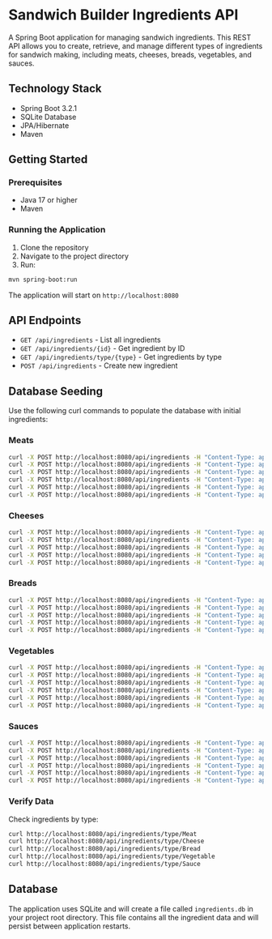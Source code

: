 # Sandwich Builder Ingredients API

A Spring Boot application for managing sandwich ingredients. This REST API allows you to create, retrieve, and manage different types of ingredients for sandwich making, including meats, cheeses, breads, vegetables, and sauces.

## Technology Stack

- Spring Boot 3.2.1
- SQLite Database
- JPA/Hibernate
- Maven

## Getting Started

### Prerequisites

- Java 17 or higher
- Maven

### Running the Application

1. Clone the repository
2. Navigate to the project directory
3. Run:

```bash
mvn spring-boot:run
```

The application will start on `http://localhost:8080`

## API Endpoints

- `GET /api/ingredients` - List all ingredients
- `GET /api/ingredients/{id}` - Get ingredient by ID
- `GET /api/ingredients/type/{type}` - Get ingredients by type
- `POST /api/ingredients` - Create new ingredient

## Database Seeding

Use the following curl commands to populate the database with initial ingredients:

### Meats

```bash
curl -X POST http://localhost:8080/api/ingredients -H "Content-Type: application/json" -d '{"name": "Ham", "type": "Meat"}'
curl -X POST http://localhost:8080/api/ingredients -H "Content-Type: application/json" -d '{"name": "Turkey", "type": "Meat"}'
curl -X POST http://localhost:8080/api/ingredients -H "Content-Type: application/json" -d '{"name": "Roast Beef", "type": "Meat"}'
curl -X POST http://localhost:8080/api/ingredients -H "Content-Type: application/json" -d '{"name": "Salami", "type": "Meat"}'
curl -X POST http://localhost:8080/api/ingredients -H "Content-Type: application/json" -d '{"name": "Pastrami", "type": "Meat"}'
curl -X POST http://localhost:8080/api/ingredients -H "Content-Type: application/json" -d '{"name": "Prosciutto", "type": "Meat"}'
```

### Cheeses

```bash
curl -X POST http://localhost:8080/api/ingredients -H "Content-Type: application/json" -d '{"name": "Cheddar", "type": "Cheese"}'
curl -X POST http://localhost:8080/api/ingredients -H "Content-Type: application/json" -d '{"name": "Swiss", "type": "Cheese"}'
curl -X POST http://localhost:8080/api/ingredients -H "Content-Type: application/json" -d '{"name": "Provolone", "type": "Cheese"}'
curl -X POST http://localhost:8080/api/ingredients -H "Content-Type: application/json" -d '{"name": "American", "type": "Cheese"}'
curl -X POST http://localhost:8080/api/ingredients -H "Content-Type: application/json" -d '{"name": "Mozzarella", "type": "Cheese"}'
```

### Breads

```bash
curl -X POST http://localhost:8080/api/ingredients -H "Content-Type: application/json" -d '{"name": "White", "type": "Bread"}'
curl -X POST http://localhost:8080/api/ingredients -H "Content-Type: application/json" -d '{"name": "Wheat", "type": "Bread"}'
curl -X POST http://localhost:8080/api/ingredients -H "Content-Type: application/json" -d '{"name": "Rye", "type": "Bread"}'
curl -X POST http://localhost:8080/api/ingredients -H "Content-Type: application/json" -d '{"name": "Sourdough", "type": "Bread"}'
curl -X POST http://localhost:8080/api/ingredients -H "Content-Type: application/json" -d '{"name": "Italian", "type": "Bread"}'
```

### Vegetables

```bash
curl -X POST http://localhost:8080/api/ingredients -H "Content-Type: application/json" -d '{"name": "Lettuce", "type": "Vegetable"}'
curl -X POST http://localhost:8080/api/ingredients -H "Content-Type: application/json" -d '{"name": "Tomato", "type": "Vegetable"}'
curl -X POST http://localhost:8080/api/ingredients -H "Content-Type: application/json" -d '{"name": "Onion", "type": "Vegetable"}'
curl -X POST http://localhost:8080/api/ingredients -H "Content-Type: application/json" -d '{"name": "Cucumber", "type": "Vegetable"}'
curl -X POST http://localhost:8080/api/ingredients -H "Content-Type: application/json" -d '{"name": "Bell Pepper", "type": "Vegetable"}'
curl -X POST http://localhost:8080/api/ingredients -H "Content-Type: application/json" -d '{"name": "Pickles", "type": "Vegetable"}'
```

### Sauces

```bash
curl -X POST http://localhost:8080/api/ingredients -H "Content-Type: application/json" -d '{"name": "Mayo", "type": "Sauce"}'
curl -X POST http://localhost:8080/api/ingredients -H "Content-Type: application/json" -d '{"name": "Mustard", "type": "Sauce"}'
curl -X POST http://localhost:8080/api/ingredients -H "Content-Type: application/json" -d '{"name": "Ranch", "type": "Sauce"}'
curl -X POST http://localhost:8080/api/ingredients -H "Content-Type: application/json" -d '{"name": "Oil & Vinegar", "type": "Sauce"}'
curl -X POST http://localhost:8080/api/ingredients -H "Content-Type: application/json" -d '{"name": "Chipotle Mayo", "type": "Sauce"}'
curl -X POST http://localhost:8080/api/ingredients -H "Content-Type: application/json" -d '{"name": "Honey Mustard", "type": "Sauce"}'
```

### Verify Data

Check ingredients by type:

```bash
curl http://localhost:8080/api/ingredients/type/Meat
curl http://localhost:8080/api/ingredients/type/Cheese
curl http://localhost:8080/api/ingredients/type/Bread
curl http://localhost:8080/api/ingredients/type/Vegetable
curl http://localhost:8080/api/ingredients/type/Sauce
```

## Database

The application uses SQLite and will create a file called `ingredients.db` in your project root directory. This file contains all the ingredient data and will persist between application restarts.
